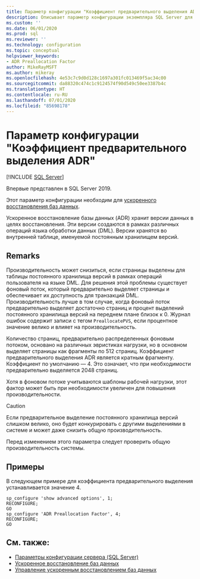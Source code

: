```yaml
---
title: Параметр конфигурации "Коэффициент предварительного выделения ADR" | Документация Майкрософт
description: Описывает параметр конфигурации экземпляра SQL Server для коэффициента предварительного выделения ADR.
ms.custom: ''
ms.date: 06/01/2020
ms.prod: sql
ms.reviewer: ''
ms.technology: configuration
ms.topic: conceptual
helpviewer_keywords:
- ADR Preallocation Factor
author: MikeRayMSFT
ms.author: mikeray
ms.openlocfilehash: 4e53c7c9d0d128c1697a301fc013469f5ac34c00
ms.sourcegitcommit: da88320c474c1c9124574f90d549c50ee3387b4c
ms.translationtype: HT
ms.contentlocale: ru-RU
ms.lasthandoff: 07/01/2020
ms.locfileid: "85698178"
---
```

# <a name="adr-preallocation-factor-configuration-option"></a>Параметр конфигурации "Коэффициент предварительного выделения ADR"

 [!INCLUDE [SQL Server](../../includes/applies-to-version/sqlserver.md)]

Впервые представлен в SQL Server 2019.

Этот параметр конфигурации необходим для [ускоренного восстановления баз данных](../../relational-databases/accelerated-database-recovery-concepts.md).

Ускоренное восстановление базы данных (ADR) хранит версии данных в целях восстановления. Эти версии создаются в рамках различных операций языка обработки данных (DML). Версии хранятся во внутренней таблице, именуемой постоянным хранилищем версий. 

## <a name="remarks"></a>Remarks  

Производительность может снизиться, если страницы выделены для таблицы постоянного хранилища версий в рамках операций пользователя на языке DML. Для решения этой проблемы существует фоновый поток, который предварительно выделяет страницы и обеспечивает их доступность для транзакций DML. Производительность лучше в том случае, когда фоновый поток предварительно выделяет достаточно страниц и процент выделений постоянного хранилища версий на переднем плане близок к 0. Журнал ошибок содержит записи с тегом `PreallocatePVS`, если процентное значение велико и влияет на производительность.

Количество страниц, предварительно распределенных фоновым потоком, основано на различных эвристиках нагрузки, но в основном выделяет страницы как фрагменты по 512 страниц. Коэффициент предварительного выделения ADR является кратным фрагменту. Коэффициент по умолчанию — 4. Это означает, что при необходимости предварительно выделяется 2048 страниц. 

Хотя в фоновом потоке учитываются шаблоны рабочей нагрузки, этот фактор может быть при необходимости увеличен для повышения производительности.

> [!CAUTION]
> Если предварительное выделение постоянного хранилища версий слишком велико, оно будет конкурировать с другими выделениями в системе и может даже снизить общую производительность.
>
> Перед изменением этого параметра следует проверить общую производительность системы.

## <a name="examples"></a>Примеры  

В следующем примере для коэффициента предварительного выделения устанавливается значение 4.

```tsql
sp_configure 'show advanced options', 1;
RECONFIGURE;
GO 
sp_configure 'ADR Preallocation Factor', 4;
RECONFIGURE;
GO
```

## <a name="see-also"></a>См. также:  

- [Параметры конфигурации сервера (SQL Server)](../../database-engine/configure-windows/server-configuration-options-sql-server.md)
- [Ускоренное восстановление баз данных](../../relational-databases/accelerated-database-recovery-concepts.md)
- [Управление ускоренным восстановлением баз данных](../../relational-databases/accelerated-database-recovery-management.md)